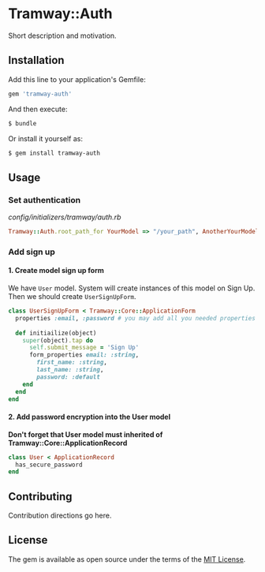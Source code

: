 # Tramway::Auth
Short description and motivation.

## Installation
Add this line to your application's Gemfile:

```ruby
gem 'tramway-auth'
```

And then execute:
```bash
$ bundle
```

Or install it yourself as:
```bash
$ gem install tramway-auth
```

## Usage

### Set authentication

*config/initializers/tramway/auth.rb*
```ruby
Tramway::Auth.root_path_for YourModel => "/your_path", AnotherYourModel => "/another_path"
```

### Add sign up

#### 1. Create model sign up form

We have `User` model. System will create instances of this model on Sign Up. Then we should create `UserSignUpForm`.

```ruby
class UserSignUpForm < Tramway::Core::ApplicationForm
  properties :email, :password # you may add all you needed properties here
  
  def initiailize(object)
    super(object).tap do
      self.submit_message = 'Sign Up'
      form_properties email: :string,
        first_name: :string,
        last_name: :string,
        password: :default
    end
  end
end
```

#### 2. Add password encryption into the User model

**Don't forget that User model must inherited of Tramway::Core::ApplicationRecord**

```ruby
class User < ApplicationRecord
  has_secure_password
end
```

## Contributing
Contribution directions go here.

## License
The gem is available as open source under the terms of the [MIT License](http://opensource.org/licenses/MIT).
